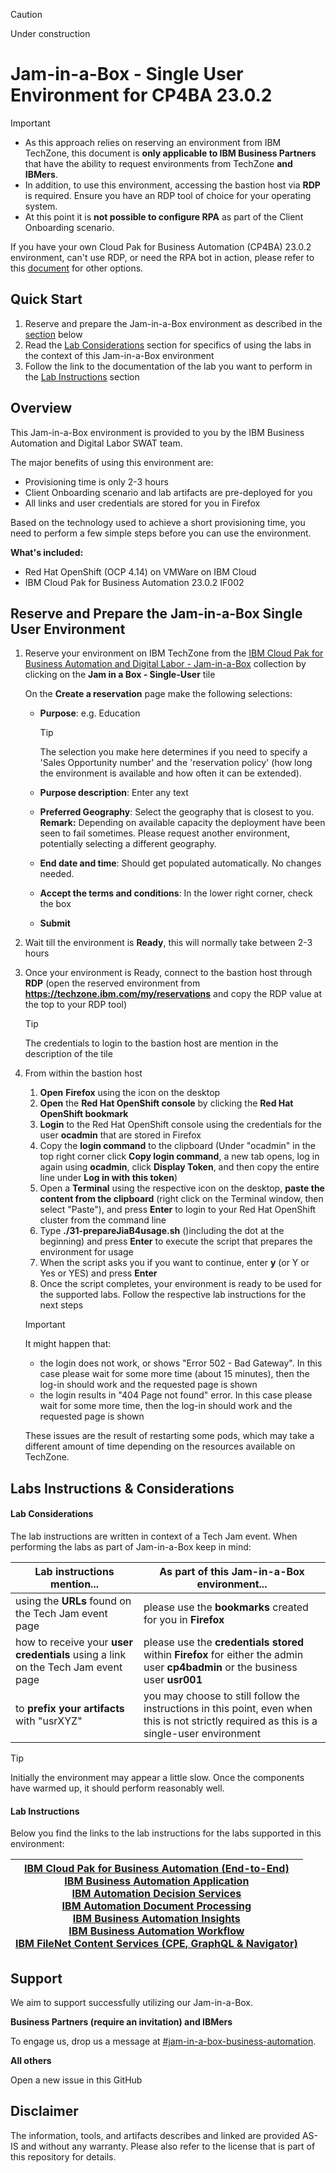 > [!CAUTION]
>
> Under construction



# Jam-in-a-Box - Single User Environment for CP4BA 23.0.2

> [!IMPORTANT]
>
> - As this approach relies on reserving an environment from IBM TechZone, this document is **only applicable to IBM Business Partners** that have the ability to request environments from TechZone **and IBMers**. 
> - In addition, to use this environment, accessing the bastion host via **RDP** is required. Ensure you have an RDP tool of choice for your operating system.
> - At this point it is **not possible to configure RPA** as part of the Client Onboarding scenario.
>
> If you have your own Cloud Pak for Business Automation (CP4BA) 23.0.2 environment, can't use RDP, or need the RPA bot in action, please refer to this [document](../../README.md) for other options.



## Quick Start

1. Reserve and prepare the Jam-in-a-Box environment as described in the [section](#reserve-and-prepare-the-jam-in-a-box-single-user-environment) below
1. Read the [Lab Considerations](#lab-considerations) section for specifics of using the labs in the context of this Jam-in-a-Box environment
1. Follow the link to the documentation of the lab you want to perform in the [Lab Instructions](#lab-instructions) section



## **Overview**

This Jam-in-a-Box environment is provided to you by the IBM Business Automation and Digital Labor SWAT team.

The major benefits of using this environment are:

- Provisioning time is only 2-3 hours
- Client Onboarding scenario and lab artifacts are pre-deployed for you
- All links and user credentials are stored for you in Firefox

Based on the technology used to achieve a short provisioning time, you need to perform a few simple steps before you can use the environment.

**What's included:**

- Red Hat OpenShift (OCP 4.14) on VMWare on IBM Cloud
- IBM Cloud Pak for Business Automation 23.0.2 IF002



## Reserve and Prepare the Jam-in-a-Box Single User Environment

1. Reserve your environment on IBM TechZone from the [IBM Cloud Pak for Business Automation and Digital Labor - Jam-in-a-Box](https://techzone.ibm.com/collection/ibm-cloud-pak-for-business-automation-and-digital-labor-jam-in-a-box/environments) collection by clicking on the **Jam in a Box - Single-User** tile

   On the **Create a reservation** page make the following selections:

   - **Purpose**: e.g. Education

     > [!TIP]
     >
     > The selection you make here determines if you need to specify a 'Sales Opportunity number' and the 'reservation policy' (how long the environment is available and how often it can be extended).

   - **Purpose description**: Enter any text
   - **Preferred Geography**: Select the geography that is closest to you. 
     **Remark:** Depending on available capacity the deployment have been seen to fail sometimes. Please request another environment, potentially selecting a different geography.
   - **End date and time**: Should get populated automatically. No changes needed.
   - **Accept the terms and conditions**: In the lower right corner, check the box 
   - **Submit**

2. Wait till the environment is **Ready**, this will normally take between 2-3 hours

3. Once your environment is Ready, connect to the bastion host through **RDP** (open the reserved environment from **https://techzone.ibm.com/my/reservations** and copy the RDP value at the top to your RDP tool)

   > [!TIP]
   >
   > The credentials to login to the bastion host are mention in the description of the tile

4. From within the bastion host

   1. **Open** **Firefox** using the icon on the desktop
   2. **Open** the **Red Hat OpenShift console** by clicking the **Red Hat OpenShift bookmark**
   3. **Login** to the Red Hat OpenShift console using the credentials for the user **ocadmin** that are stored in Firefox
   4. Copy the **login command** to the clipboard 
      (Under "ocadmin" in the top right corner click **Copy login command**, a new tab opens, log in again using **ocadmin**, click **Display Token**, and then copy the entire line under **Log in with this token**)
   5. Open a **Terminal** using the respective icon on the desktop, **paste the content from the clipboard** (right click on the Terminal window, then select "Paste"), and press **Enter** to login to your Red Hat OpenShift cluster from the command line
   6. Type **./31-prepareJiaB4usage.sh** ()including the dot at the beginning) and press **Enter** to execute the script that prepares the environment for usage
   7. When the script asks you if you want to continue, enter **y** (or Y or Yes or YES) and press **Enter**
   8. Once the script completes, your environment is ready to be used for the supported labs. Follow the respective lab instructions for the next steps

   > [!IMPORTANT]
   >
   > It might happen that:
   >
   > - the login does not work, or shows "Error 502 - Bad Gateway". In this case please wait for some more time (about 15 minutes), then the log-in should work and the requested page is shown
   > - the login results in "404 Page not found" error.  In this case please wait for some more time, then the log-in should work and the requested page is shown
   >
   > These issues are the result of restarting some pods, which may take a different amount of time depending on the resources available on TechZone.



## Labs Instructions & Considerations

#### Lab Considerations

The lab instructions are written in context of a Tech Jam event. When performing the labs as part of Jam-in-a-Box keep in mind:

| Lab instructions mention...                                  | As part of this Jam-in-a-Box environment...                  |
| ------------------------------------------------------------ | ------------------------------------------------------------ |
| using the **URLs** found on the Tech Jam event page          | please use the **bookmarks** created for you in **Firefox**  |
| how to receive your **user credentials** using a link on the Tech Jam event page | please use the **credentials stored** within **Firefox** for either the admin user **cp4badmin** or the business user **usr001** |
| to **prefix your artifacts** with "usrXYZ"                   | you may choose to still follow the instructions in this point, even when this is not strictly required as this is a single-user environment |

> [!TIP]
>
> Initially the environment may appear a little slow. Once the components have warmed up, it should perform reasonably well.

#### Lab Instructions

Below you find the links to the lab instructions for the labs supported in this environment:

| [IBM Cloud Pak for Business Automation (End-to-End)](https://github.com/IBM/cp4ba-labs/blob/main/23.0.2/IBM%20Cloud%20Pak%20for%20Business%20Automation%20(End-to-End))<br/>[IBM Business Automation Application](https://github.com/IBM/cp4ba-labs/blob/main/23.0.2/Business%20Automation%20Application)<br/>[IBM Automation Decision Services](https://github.com/IBM/cp4ba-labs/blob/main/23.0.2/Decisions)<br/>[IBM Automation Document Processing](https://github.com/IBM/cp4ba-labs/blob/main/23.0.2/Document%20Processing)<br />[IBM Business Automation Insights](https://github.com/IBM/cp4ba-labs/blob/main/23.0.2/Business%20Automation%20Insights)<br/>[IBM Business Automation Workflow](https://github.com/IBM/cp4ba-labs/blob/main/23.0.2/Workflow)<br/>[IBM FileNet Content Services (CPE, GraphQL & Navigator)](https://github.com/IBM/cp4ba-labs/blob/main/23.0.2/Content) |
| ------------------------------------------------------------ |

## Support

We aim to support successfully utilizing our Jam-in-a-Box.

**Business Partners (require an invitation) and IBMers**

To engage us, drop us a message at [#jam-in-a-box-business-automation](https://ibm-cloudpak-partners.slack.com/archives/C04SMFNLA3T).

**All others**

Open a new issue in this GitHub



## Disclaimer

The information, tools, and artifacts describes and linked are provided AS-IS and without any warranty. Please also refer to the license that is part of this repository for details.
